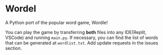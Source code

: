 # Wordel
A Python port of the popular word game, Wordle!

You can play the game by transferring **both** files into any IDE(Replit, VSCode) and running <code>main.py</code>. If necessary, you can find the list of words that can be generated at <code>wordlist.txt</code>. Add update requests in the issues section.
